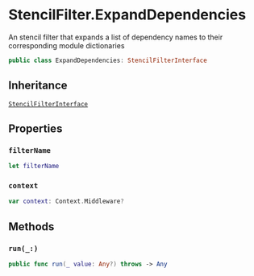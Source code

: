 # StencilFilter.ExpandDependencies

An stencil filter that expands a list of dependency names to their corresponding module dictionaries

``` swift
public class ExpandDependencies: StencilFilterInterface
```

## Inheritance

[`StencilFilterInterface`](StencilFilterInterface.md)

## Properties

### `filterName`

``` swift
let filterName
```

### `context`

``` swift
var context: Context.Middleware?
```

## Methods

### `run(_:)`

``` swift
public func run(_ value: Any?) throws -> Any
```
